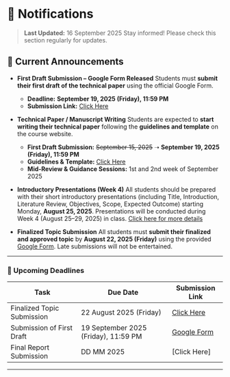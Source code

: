 # 🔔 Notifications

> **Last Updated:** 16 September 2025
> Stay informed! Please check this section regularly for updates.

## 📢 Current Announcements

* **First Draft Submission – Google Form Released**
  Students must **submit their first draft of the technical paper** using the official Google Form.

  * **Deadline:** **September 19, 2025 (Friday), 11:59 PM**
  * **Submission Link:** [Click Here](https://docs.google.com/forms/d/e/1FAIpQLSf4ec3DmW6GFLqhlKH8nIDbc-_ylny2JpvwzqrK_HSvWwwsFw/viewform?usp=sharing&ouid=101221929860157528159)

* **Technical Paper / Manuscript Writing**
  Students are expected to **start writing their technical paper** following the **guidelines and template** on the course website.

  * **First Draft Submission:** ~~September 15, 2025~~ ➝ **September 19, 2025 (Friday), 11:59 PM**
  * **Guidelines & Template:** [Click Here](https://gndec-yjs.github.io/SMCE/Contents/Guidelines.html)
  * **Mid-Review & Guidance Sessions:** 1st and 2nd week of September 2025

* **Introductory Presentations (Week 4)**
  All students should be prepared with their short introductory presentations (including Title, Introduction, Literature Review, Objectives, Scope, Expected Outcome) starting Monday, **August 25, 2025**. Presentations will be conducted during Week 4 (August 25–29, 2025) in class. [Click here for more details](https://gndec-yjs.github.io/SMCE/Contents/Short_Presentation_Guidelines.html)

* **Finalized Topic Submission**
  All students must **submit their finalized and approved topic** by **August 22, 2025 (Friday)** using the provided [Google Form](https://gndec-yjs.github.io/SMCE/Contents/final-topic-submission.html).
  Late submissions will not be entertained.

---

### 📅 Upcoming Deadlines

| Task                       | Due Date                             | Submission Link                                                                     |
| -------------------------- | ------------------------------------ | ----------------------------------------------------------------------------------- |
| Finalized Topic Submission | 22 August 2025 (Friday)              | [Click Here](https://gndec-yjs.github.io/SMCE/Contents/final-topic-submission.html) |
| Submission of First Draft  | 19 September 2025 (Friday), 11:59 PM | [Google Form](https://forms.gle/example-draft-submission)                           |
| Final Report Submission    | DD MM 2025                           | \[Click Here]                                                                       |

---

